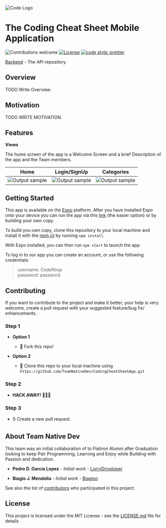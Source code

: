 <img align="center" alt="Code Logo" src="https://github.com/TeamNativeDev/CodingCheatSheetApp/blob/master/assets/icon.png">

# The Coding Cheat Sheet Mobile Application

![Contributions welcome](https://img.shields.io/badge/contributions-welcome-orange.svg)
[![License](https://img.shields.io/badge/license-MIT-blue.svg)](https://opensource.org/licenses/MIT)
[![code style: prettier](https://img.shields.io/badge/code_style-prettier-ff69b4.svg)](https://github.com/prettier/prettier)

[Backend](https://github.com/TeamNativeDev/CodingCheatSheetAPI) - The API repository.

## Overview

TODO Write Overview.

## Motivation

TODO WRITE MOTIVATION.

## Features

**Views**

The home screen of the app is a Welcome Screen and a brief Description of the app and the Team members.

|    Home    |    Login/SignUp    |    Categories    |
| ------------------------- |:-----------------------:|:-----------------------:|
| ![Output sample](https://media.giphy.com/media/jUPeuffIYYuAlgDwO4/giphy.gif)| ![Output sample](https://media.giphy.com/media/jUQ3IdWciVr7NBuodc/giphy.gif)|![Output sample](https://media.giphy.com/media/d5vzvgMnZsqOBtCqYK/giphy.gif)


## Getting Started

This app is available on the [Expo](https://expo.io/ "Expo homepage") platform. After you have installed Expo onto your device you can run the app via this [link](https://expo.io/@teamnativedev/codingcheatsheet) (the easier option) or by building your own copy.  

To build you own copy, clone this repository to your local machine and install it with the [npm cli](https://docs.npmjs.com/cli/npm "npm cli documentation") by running `npm install`. 

With Expo installed, you can then run `npm start` to launch the app. 

To log in to our app you can create an account, or use the following credentials:
> username: CodeNinja <br />
> password: password
## Contributing

If you want to contribute to the project and make it better, your help is very welcome, create a pull request with your suggested feature/bug fix/ enhancements.

### Step 1

- **Option 1**

  - 🍴 Fork this repo!

- **Option 2**
  - 👯 Clone this repo to your local machine using `https://github.com/TeamNativeDev/CodingCheatSheetApp.git`

### Step 2

- **HACK AWAY!** 🔨🔨🔨

### Step 3

- 🔃 Create a new pull request.

## About Team Native Dev

This team was an initial collaboration of to Flatiron Alumni after Graduation looking to keep Pair Programming, Learning and Enjoy while Building with Passion and dedication.

- **Pedro D. Garcia Lopez** - _Initial work_ - [LorryDriveloper](https://github.com/LorryDriveloper)

- **Biagio J. Mendolia** - _Initial work_ - [Biagioo](https://github.com/biagioo)

See also the list of [contributors](https://github.com/your/project/contributors) who participated in this project.
 
## License

This project is licensed under the MIT License - see the [LICENSE.md](LICENSE.md) file for details

